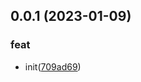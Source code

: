 ## 0.0.1 (2023-01-09)

### feat

- init([709ad69](https://github.com/RaulZuo/dumi-demo/commit/709ad69504022ece7158157ff230806322681fe4))
